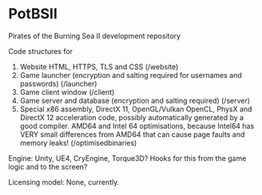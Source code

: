# PotBSII
Pirates of the Burning Sea II development repository

Code structures for
1. Website HTML, HTTPS, TLS and CSS (/website)
2. Game launcher (encryption and salting required for usernames and passwords) (/launcher)
3. Game client window (/client)
4. Game server and database (encryption and salting required) (/server)
5. Special x86 assembly, DirectX 11, OpenGL/Vulkan OpenCL, PhysX and DirectX 12 acceleration code, possibly automatically generated by a good compiler. AMD64 and Intel 64 optimisations, because Intel64 has VERY small differences from AMD64 that can cause page faults and memory leaks! (/optimisedbinaries)

Engine: Unity, UE4, CryEngine, Torque3D? Hooks for this from the game logic and to the screen?

Licensing model: None, currently.
